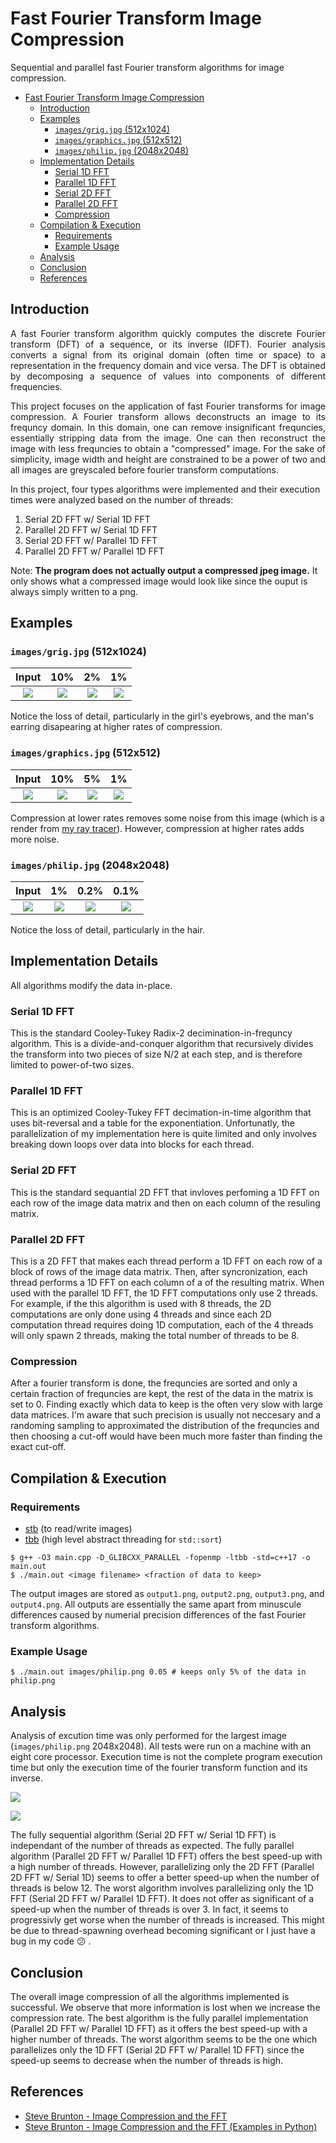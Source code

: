 # Fast Fourier Transform Image Compression
Sequential and parallel fast Fourier transform algorithms for image compression.

- [Fast Fourier Transform Image Compression](#fast-fourier-transform-image-compression)
  * [Introduction](#introduction)
  * [Examples](#examples)
    + [`images/grig.jpg` (512x1024)](#images-grigjpg---512x1024-)
    + [`images/graphics.jpg` (512x512)](#images-graphicsjpg---512x512-)
    + [`images/philip.jpg` (2048x2048)](#images-philipjpg---2048x2048-)
  * [Implementation Details](#implementation-details)
    + [Serial 1D FFT](#serial-1d-fft)
    + [Parallel 1D FFT](#parallel-1d-fft)
    + [Serial 2D FFT](#serial-2d-fft)
    + [Parallel 2D FFT](#parallel-2d-fft)
    + [Compression](#compression)
  * [Compilation & Execution](#compilation---execution)
    + [Requirements](#requirements)
    + [Example Usage](#example-usage)
  * [Analysis](#analysis)
  * [Conclusion](#conclusion)
  * [References](#references)

## Introduction
<p align="justify"> A fast Fourier transform algorithm quickly computes the discrete Fourier transform (DFT) of a sequence, or its inverse (IDFT). Fourier analysis converts a signal from its original domain (often time or space) to a representation in the frequency domain and vice versa. The DFT is obtained by decomposing a sequence of values into components of different frequencies. </p>

<p align="justify"> This project focuses on the application of fast Fourier transforms for image compression. A Fourier transform allows deconstructs an image to its frequncy domain. In this domain, one can remove insignificant frequncies, essentially stripping data from the image. One can then reconstruct the image with less frequncies to obtain a "compressed" image. For the sake of simplicity, image width and height are constrained to be a power of two and all images are greyscaled before fourier transform computations. </p>

In this project, four types algorithms were implemented and their execution times were analyzed based on the number of threads:
1. Serial 2D FFT w/ Serial 1D FFT
2. Parallel 2D FFT w/ Serial 1D FFT
3. Serial 2D FFT w/ Parallel 1D FFT
4. Parallel 2D FFT w/ Parallel 1D FFT

Note: **The program does not actually output a compressed jpeg image.** It only shows what a compressed image would look like since the ouput is always simply written to a png.

## Examples
### `images/grig.jpg` (512x1024)
Input | 10% | 2% | 1%
:---:|:---:|:---:|:---:|
![](https://raw.githubusercontent.com/joshuapjacob/fast-fourier-transform-image-compression/main/images/grig.jpg) | ![](https://raw.githubusercontent.com/joshuapjacob/fast-fourier-transform-image-compression/main/images/compressed/grig_0.1.png) | ![](https://raw.githubusercontent.com/joshuapjacob/fast-fourier-transform-image-compression/main/images/compressed/grig_0.02.png) | ![](https://raw.githubusercontent.com/joshuapjacob/fast-fourier-transform-image-compression/main/images/compressed/grig_0.01.png) |

Notice the loss of detail, particularly in the girl's eyebrows, and the man's earring disapearing at higher rates of compression.

### `images/graphics.jpg` (512x512)
Input | 10% | 5% | 1%
:----:|:---:|:---:|:---:|
![](https://raw.githubusercontent.com/joshuapjacob/fast-fourier-transform-image-compression/main/images/graphics.png) | ![](https://raw.githubusercontent.com/joshuapjacob/fast-fourier-transform-image-compression/main/images/compressed/graphics_0.1.png) | ![](https://raw.githubusercontent.com/joshuapjacob/fast-fourier-transform-image-compression/main/images/compressed/graphics_0.05.png) | ![](https://raw.githubusercontent.com/joshuapjacob/fast-fourier-transform-image-compression/main/images/compressed/graphics_0.01.png) |

Compression at lower rates removes some noise from this image (which is a render from [my ray tracer](https://github.com/joshuapjacob/computer-graphics)). However, compression at higher rates adds more noise.

### `images/philip.jpg` (2048x2048)
Input | 1% | 0.2% | 0.1%
:---:|:---:|:---:|:---:|
![](https://raw.githubusercontent.com/joshuapjacob/fast-fourier-transform-image-compression/main/images/philip.png) | ![](https://raw.githubusercontent.com/joshuapjacob/fast-fourier-transform-image-compression/main/images/compressed/philip_0.01.png) | ![](https://raw.githubusercontent.com/joshuapjacob/fast-fourier-transform-image-compression/main/images/compressed/philip_0.002.png) | ![](https://raw.githubusercontent.com/joshuapjacob/fast-fourier-transform-image-compression/main/images/compressed/philip_0.001.png) |

Notice the loss of detail, particularly in the hair.
## Implementation Details

All algorithms modify the data in-place.

### Serial 1D FFT
This is the standard Cooley-Tukey Radix-2 decimination-in-frequncy algorithm. This is a divide-and-conquer algorithm that recursively divides the transform into two pieces of size N/2 at each step, and is therefore limited to power-of-two sizes.

### Parallel 1D FFT
This is an optimized Cooley-Tukey FFT decimation-in-time algorithm that uses bit-reversal and a table for the exponentiation. Unfortunatly, the parallelization of my implementation here is quite limited and only involves breaking down loops over data into blocks for each thread.

### Serial 2D FFT
This is the standard sequantial 2D FFT that invloves perfoming a 1D FFT on each row of the image data matrix and then on each column of the resuling matrix.

### Parallel 2D FFT
This is a 2D FFT that makes each thread perform a 1D FFT on each row of a block of rows of the image data matrix. Then, after syncronization, each thread performs a 1D FFT on each column of a of the resulting matrix. When used with the parallel 1D FFT, the 1D FFT computations only use 2 threads. For example, if the this algorithm is used with 8 threads, the 2D computations are only done using 4 threads and since each 2D computation thread requires doing 1D computation, each of the 4 threads will only spawn 2 threads, making the total number of threads to be 8.

### Compression
After a fourier transform is done, the frequncies are sorted and only a certain fraction of frequncies are kept, the rest of the data in the matrix is set to 0. Finding exactly which data to keep is the often very slow with large data matrices. I'm aware that such precision is usually not neccesary and a randoming sampling to approximated the distribution of the frequncies and then choosing a cut-off would have been much more faster than finding the exact cut-off.

## Compilation & Execution
### Requirements
- [stb](https://github.com/nothings/stb) (to read/write images)
- [tbb](https://github.com/oneapi-src/oneTBB) (high level abstract threading for `std::sort`)

```
$ g++ -O3 main.cpp -D_GLIBCXX_PARALLEL -fopenmp -ltbb -std=c++17 -o main.out
$ ./main.out <image filename> <fraction of data to keep>
```
The output images are stored as `output1.png`, `output2.png`, `output3.png`, and `output4.png`. All outputs are essentially the same apart from minuscule differences caused by numerial precision differences of the fast Fourier transform algorithms.

### Example Usage
```
$ ./main.out images/philip.png 0.05 # keeps only 5% of the data in philip.png
```

## Analysis

Analysis of excution time was only performed for the largest image (`images/philip.png` 2048x2048). All tests were run on a machine with an eight core processor. Execution time is not the complete program execution time but only the execution time of the fourier transform function and its inverse.
  
![](https://raw.githubusercontent.com/joshuapjacob/fast-fourier-transform-image-compression/main/images/plots/execution_time.png)

![](https://raw.githubusercontent.com/joshuapjacob/fast-fourier-transform-image-compression/main/images/plots/speed_up.png)

The fully sequential algorithm (Serial 2D FFT w/ Serial 1D FFT) is independant of the number of threads as expected. The fully parallel algorithm (Parallel 2D FFT w/ Parallel 1D FFT) offers the best speed-up with a high number of threads. However, parallelizing only the 2D FFT (Parallel 2D FFT w/ Serial 1D) seems to offer a better speed-up when the number of threads is below 12. The worst algorithm involves parallelizing only the 1D FFT (Serial 2D FFT w/ Parallel 1D FFT). It does not offer as significant of a speed-up when the number of threads is over 3. In fact, it seems to progressivly get worse when the number of threads is increased. This might be due to thread-spawning overhead becoming significant or I just have a bug in my code :confused: .

## Conclusion

The overall image compression of all the algorithms implemented is successful. We observe that more information is lost when we increase the compression rate. The best algorithm is the fully parallel implementation (Parallel 2D FFT w/ Parallel 1D FFT) as it offers the best speed-up with a higher number of threads. The worst algorithm seems to be the one which parallelizes only the 1D FFT (Serial 2D FFT w/ Parallel 1D FFT) since the speed-up seems to decrease when the number of threads is high.

## References
- [Steve Brunton - Image Compression and the FFT](https://www.youtube.com/watch?v=gGEBUdM0PVc)
- [Steve Brunton - Image Compression and the FFT (Examples in Python)](https://www.youtube.com/watch?v=uB3v6n8t2dQ)
